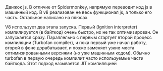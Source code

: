 Движок js. В отличие от Spidermonkey, напрямую переводит код js в машинный код. В v8 реализован не весь
функционал js, а только его часть. Остальное написано на плюсах.

V8 использует два этапа запуска. Первый (Ignition interpreter) компилируется (в байткод) очень быстро, но не так оптимизирован. Он запускается сразу.
Параллельно с первым стартует второй процесс компиляции (Turbofan compiler), и пока первый уже начал работу,
второй в фоне дорабатывает, и позже заменяет узкие места оптимизированными версиями (но уже машинным кодом).
Обычно turbofan в первую очередь компилит часто используемые части байткода.
Этот подход называется JIT компиляцией